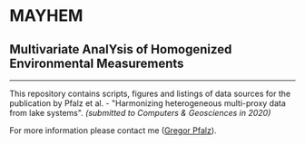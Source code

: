 # MAYHEM
**M**ultivariate **A**nal**Y**sis of **H**omogenized **E**nvironmental **M**easurements
---
---

This repository contains scripts, figures and listings of data sources for the publication by Pfalz et al. - "Harmonizing heterogeneous multi-proxy data from lake systems". *(submitted to Computers & Geosciences in 2020)*

For more information please contact me ([Gregor Pfalz](https://www.awi.de/nc/ueber-uns/organisation/mitarbeiter/gregor-pfalz.html)).


